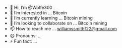 - 👋 Hi, I’m @Wolfe300
- 👀 I’m interested in ... Bitcoin
- 🌱 I’m currently learning ... Bitcoin mining
- 💞️ I’m looking to collaborate on ... Bitcoin mining
- 📫 How to reach me ... williamssmithf22@gmail.com
- 😄 Pronouns: ...
- ⚡ Fun fact: ...

<!---
Wolfe300/Wolfe300 is a ✨ special ✨ repository because its `README.md` (this file) appears on your GitHub profile.
You can click the Preview link to take a look at your changes.
--->
